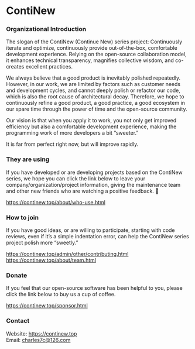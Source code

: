 # ContiNew

### Organizational Introduction
The slogan of the ContiNew (Continue New) series project: Continuously iterate and optimize, continuously provide out-of-the-box, comfortable development experience. Relying on the open-source collaboration model, it enhances technical transparency, magnifies collective wisdom, and co-creates excellent practices.

We always believe that a good product is inevitably polished repeatedly. However, in our work, we are limited by factors such as customer needs and development cycles, and cannot deeply polish or refactor our code, which is also the root cause of architectural decay. Therefore, we hope to continuously refine a good product, a good practice, a good ecosystem in our spare time through the power of time and the open-source community.

Our vision is that when you apply it to work, you not only get improved efficiency but also a comfortable development experience, making the programming work of more developers a bit “sweeter.”

It is far from perfect right now, but will improve rapidly.

### They are using
If you have developed or are developing projects based on the ContiNew series, we hope you can click the link below to leave your company/organization/project information, giving the maintenance team and other new friends who are watching a positive feedback. 🍻

https://continew.top/about/who-use.html

### How to join
If you have good ideas, or are willing to participate, starting with code reviews, even if it’s a simple indentation error, can help the ContiNew series project polish more “sweetly.”

https://continew.top/admin/other/contributing.html  
https://continew.top/about/team.html

### Donate
If you feel that our open-source software has been helpful to you, please click the link below to buy us a cup of coffee.

https://continew.top/sponsor.html

### Contact
Website: https://continew.top  
Email: charles7c@126.com

